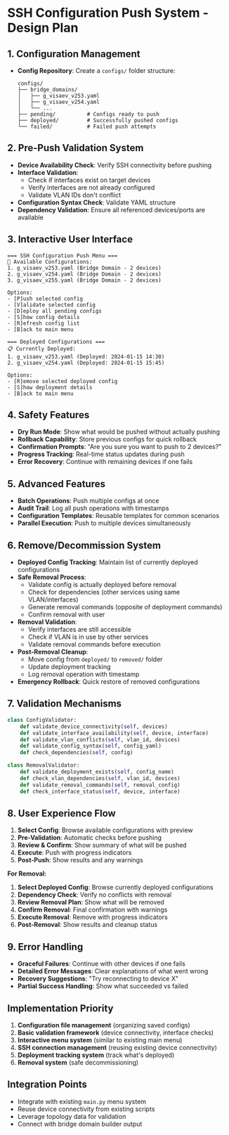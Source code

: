 # SSH Configuration Push System - Design Plan

## **1. Configuration Management**
- **Config Repository**: Create a `configs/` folder structure:
  ```
  configs/
  ├── bridge_domains/
  │   ├── g_visaev_v253.yaml
  │   ├── g_visaev_v254.yaml
  │   └── ...
  ├── pending/          # Configs ready to push
  ├── deployed/         # Successfully pushed configs
  └── failed/           # Failed push attempts
  ```

## **2. Pre-Push Validation System**
- **Device Availability Check**: Verify SSH connectivity before pushing
- **Interface Validation**: 
  - Check if interfaces exist on target devices
  - Verify interfaces are not already configured
  - Validate VLAN IDs don't conflict
- **Configuration Syntax Check**: Validate YAML structure
- **Dependency Validation**: Ensure all referenced devices/ports are available

## **3. Interactive User Interface**
```
=== SSH Configuration Push Menu ===
📁 Available Configurations:
1. g_visaev_v253.yaml (Bridge Domain - 2 devices)
2. g_visaev_v254.yaml (Bridge Domain - 2 devices)
3. g_visaev_v255.yaml (Bridge Domain - 2 devices)

Options:
- [P]ush selected config
- [V]alidate selected config
- [D]eploy all pending configs
- [S]how config details
- [R]efresh config list
- [B]ack to main menu

=== Deployed Configurations ===
📋 Currently Deployed:
1. g_visaev_v253.yaml (Deployed: 2024-01-15 14:30)
2. g_visaev_v254.yaml (Deployed: 2024-01-15 15:45)

Options:
- [R]emove selected deployed config
- [S]how deployment details
- [B]ack to main menu
```

## **4. Safety Features**
- **Dry Run Mode**: Show what would be pushed without actually pushing
- **Rollback Capability**: Store previous configs for quick rollback
- **Confirmation Prompts**: "Are you sure you want to push to 2 devices?"
- **Progress Tracking**: Real-time status updates during push
- **Error Recovery**: Continue with remaining devices if one fails

## **5. Advanced Features**
- **Batch Operations**: Push multiple configs at once
- **Audit Trail**: Log all push operations with timestamps
- **Configuration Templates**: Reusable templates for common scenarios
- **Parallel Execution**: Push to multiple devices simultaneously

## **6. Remove/Decommission System**
- **Deployed Config Tracking**: Maintain list of currently deployed configurations
- **Safe Removal Process**:
  - Validate config is actually deployed before removal
  - Check for dependencies (other services using same VLAN/interfaces)
  - Generate removal commands (opposite of deployment commands)
  - Confirm removal with user
- **Removal Validation**:
  - Verify interfaces are still accessible
  - Check if VLAN is in use by other services
  - Validate removal commands before execution
- **Post-Removal Cleanup**:
  - Move config from `deployed/` to `removed/` folder
  - Update deployment tracking
  - Log removal operation with timestamp
- **Emergency Rollback**: Quick restore of removed configurations

## **7. Validation Mechanisms**
```python
class ConfigValidator:
    def validate_device_connectivity(self, devices)
    def validate_interface_availability(self, device, interface)
    def validate_vlan_conflicts(self, vlan_id, devices)
    def validate_config_syntax(self, config_yaml)
    def check_dependencies(self, config)

class RemovalValidator:
    def validate_deployment_exists(self, config_name)
    def check_vlan_dependencies(self, vlan_id, devices)
    def validate_removal_commands(self, removal_config)
    def check_interface_status(self, device, interface)
```

## **8. User Experience Flow**
1. **Select Config**: Browse available configurations with preview
2. **Pre-Validation**: Automatic checks before pushing
3. **Review & Confirm**: Show summary of what will be pushed
4. **Execute**: Push with progress indicators
5. **Post-Push**: Show results and any warnings

**For Removal:**
1. **Select Deployed Config**: Browse currently deployed configurations
2. **Dependency Check**: Verify no conflicts with removal
3. **Review Removal Plan**: Show what will be removed
4. **Confirm Removal**: Final confirmation with warnings
5. **Execute Removal**: Remove with progress indicators
6. **Post-Removal**: Show results and cleanup status

## **9. Error Handling**
- **Graceful Failures**: Continue with other devices if one fails
- **Detailed Error Messages**: Clear explanations of what went wrong
- **Recovery Suggestions**: "Try reconnecting to device X"
- **Partial Success Handling**: Show what succeeded vs failed

## **Implementation Priority**
1. **Configuration file management** (organizing saved configs)
2. **Basic validation framework** (device connectivity, interface checks)
3. **Interactive menu system** (similar to existing main menu)
4. **SSH connection management** (reusing existing device connectivity)
5. **Deployment tracking system** (track what's deployed)
6. **Removal system** (safe decommissioning)

## **Integration Points**
- Integrate with existing `main.py` menu system
- Reuse device connectivity from existing scripts
- Leverage topology data for validation
- Connect with bridge domain builder output 